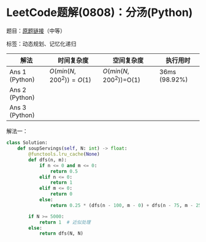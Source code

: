# LeetCode题解(0808)：分汤(Python)

题目：[原题链接](https://leetcode-cn.com/problems/soup-servings/)（中等）

标签：动态规划、记忆化递归

| 解法           | 时间复杂度             | 空间复杂度             | 执行用时      |
| -------------- | ---------------------- | ---------------------- | ------------- |
| Ans 1 (Python) | $O(min(N,200^2))=O(1)$ | $O(min(N,200^2))$=O(1) | 36ms (98.92%) |
| Ans 2 (Python) |                        |                        |               |
| Ans 3 (Python) |                        |                        |               |

解法一：

```python
class Solution:
    def soupServings(self, N: int) -> float:
        @functools.lru_cache(None)
        def dfs(n, m):
            if n <= 0 and m <= 0:
                return 0.5
            elif n <= 0:
                return 1
            elif m <= 0:
                return 0
            else:
                return 0.25 * (dfs(n - 100, m - 0) + dfs(n - 75, m - 25) + dfs(n - 50, m - 50) + dfs(n - 25, m - 75))

        if N >= 5000:
            return 1  # 近似处理
        else:
            return dfs(N, N)
```

